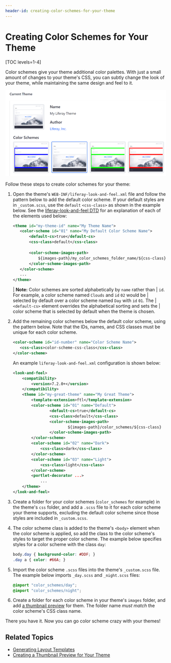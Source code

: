 ```yaml
---
header-id: creating-color-schemes-for-your-theme
---
```


# Creating Color Schemes for Your Theme

[TOC levels=1-4]

Color schemes give your theme additional color palettes. With just a small 
amount of changes to your theme's CSS, you can subtly change the look of your 
theme, while maintaining the same design and feel to it. 

![Figure 1: Color schemes give administrators some choices for your theme's look.](../../../../images/theme-dev-color-schemes.png)

Follow these steps to create color schemes for your theme:

1.  Open the theme's `WEB-INF/liferay-look-and-feel.xml` file and follow the 
    pattern below to add the default color scheme. If your default styles are in 
    `_custom.scss`, use the `default` `<css-class>` as shown in the example 
    below. See the 
    [liferay-look-and-feel DTD](@platform-ref@/7.2-latest/definitions/liferay-look-and-feel_7_2_0.dtd.html#color-scheme)
    for an explanation of each of the elements used below:

    ```xml
    <theme id="my-theme-id" name="My Theme Name">
       <color-scheme id="01" name="My Default Color Scheme Name">
           <default-cs>true</default-cs>
           <css-class>default</css-class>
           
           <color-scheme-images-path>
               ${images-path}/my_color_schemes_folder_name/${css-class}
           </color-scheme-images-path>
       </color-scheme>
       ...
    </theme>
     ```

    | **Note:** Color schemes are sorted alphabetically by `name` rather than 
    | `id`. For example, a color scheme named `Clouds` and `id` `02` would be 
    | selected by default over a color scheme named `Day` with `id` `01`. The 
    | `<default-cs>` element overrides the alphabetical sorting and sets the 
    | color scheme that is selected by default when the theme is chosen.  
 
2.  Add the remaining color schemes below the default color scheme, using the 
    pattern below. Note that the IDs, names, and CSS classes must be unique for 
    each color scheme.
 
    ```xml
    <color-scheme id="id-number" name="Color Scheme Name">
       <css-class>color-scheme-css-class</css-class>
    </color-scheme>
    ```
    An example `liferay-look-and-feel.xml` configuration is shown below:

    ```xml
    <look-and-feel>
    	<compatibility>
    		<version>7.2.0+</version>
    	</compatibility>
    	<theme id="my-great-theme" name="My Great Theme">
    		<template-extension>ftl</template-extension>
    		<color-scheme id="01" name="Default">
    				<default-cs>true</default-cs>
    				<css-class>default</css-class>
    				<color-scheme-images-path>
    						${images-path}/color_schemes/${css-class}
    				</color-scheme-images-path>
    		</color-scheme>
    		<color-scheme id="02" name="Dark">
    			<css-class>dark</css-class>
    		</color-scheme>
    		<color-scheme id="03" name="Light">
    			<css-class>light</css-class>
    		</color-scheme>
    		<portlet-decorator ...>
    			...
    	</theme>
    </look-and-feel>
    ```

3.  Create a folder for your color schemes (`color_schemes` for example) in the 
    theme's `css` folder, and add a `.scss` file to it for each color scheme 
    your theme supports, excluding the default color scheme since those styles 
    are included in `_custom.scss`. 
 
4.  The color scheme class is added to the theme's `<body>` element when the 
    color scheme is applied, so add the class to the color scheme's styles to 
    target the proper color scheme. The example below specifies styles for a 
    color scheme with the class `day`: 

    ```css
    body.day { background-color: #DDF; }
    .day a { color: #66A; }
    ```

5.  Import the color scheme `.scss` files into the theme's `_custom.scss` file. 
    The example below imports `_day.scss` and `_night.scss` files:

    ```css
    @import "color_schemes/day";
    @import "color_schemes/night";
    ```

6.  Create a folder for each color scheme in your theme's `images` folder, and 
    add 
    [a thumbnail preview](/docs/7-2/frameworks/-/knowledge_base/f/creating-a-thumbnail-preview-for-your-theme) 
    for them. The folder name *must match* the color scheme's CSS class name.

There you have it. Now you can go color scheme crazy with your themes!

## Related Topics

- [Generating Layout Templates](/docs/7-2/frameworks/-/knowledge_base/f/creating-layout-templates-with-the-themes-generator)
- [Creating a Thumbnail Preview for Your Theme](/docs/7-2/frameworks/-/knowledge_base/f/creating-a-thumbnail-preview-for-your-theme)
